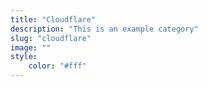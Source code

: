 ```yaml
---
title: "Cloudflare"
description: "This is an example category"
slug: "cloudflare"
image: ""
style:
    color: "#fff"
---
```

